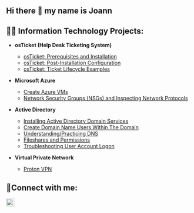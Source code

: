 ## Hi there 👋 my name is Joann
<h2>👨‍💻 Information Technology Projects:</h2>

- <b>osTicket (Help Desk Ticketing System)</b>
  - [osTicket: Prerequisites and Installation](https://github.com/joann-camacho/osticket-prereqs)
  - [osTicket: Post-Installation Configuration](https://github.com/joann-camacho/post-install-config)
  - [osTicket: Ticket Lifecycle Examples](https://github.com/joann-camacho/ticket-lifecycle)
    
- <b>Microsoft Azure</b>
  - [Create Azure VMs](https://github.com/joann-camacho/create-windows-virtual-machine)
  - [Network Security Groups (NSGs) and Inspecting Network Protocols](https://github.com/joann-camacho/azure-network-protocols)
  
- <b>Active Directory</b>
  - [Installing Active Directory Domain Services](https://github.com/joann-camacho/install-active-directory)
  - [Create Domain Name Users Within The Domain](https://github.com/joann-camacho/create-domain-name-users)
  - [Understanding/Practicing DNS](https://github.com/joann-camacho/practicing-dns)
  - [Fileshares and Permissions](https://github.com/joann-camacho/fileshares-and-permissions)
  - [Troubleshooting User Account Logon](https://github.com/joann-camacho/troubleshooting-user-logon)

- <b>Virtual Private Network</b>
  - [Proton VPN](https://github.com/joann-camacho/practicing-proton-vpn)

<h2>🤳Connect with me:</h2>

[<img align="left" alt="Joann | LinkedIn" width="22px" src="https://cdn.jsdelivr.net/npm/simple-icons@v3/icons/linkedin.svg" />][linkedin]

[linkedin]: https://linkedin.com/in/Josh

